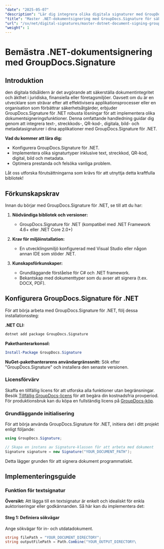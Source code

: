 ```yaml
---
"date": "2025-05-07"
"description": "Lär dig integrera olika digitala signaturer med GroupDocs.Signature för .NET. Förbättra dokumentsäkerheten och effektivisera processer."
"title": "Master .NET-dokumentsignering med GroupDocs.Signature för säkra digitala signaturer"
"url": "/sv/net/digital-signatures/master-dotnet-document-signing-groupdocs-signature/"
"weight": 1
---
```


# Bemästra .NET-dokumentsignering med GroupDocs.Signature

## Introduktion

den digitala tidsåldern är det avgörande att säkerställa dokumentintegritet och äkthet i juridiska, finansiella eller företagsmiljöer. Oavsett om du är en utvecklare som strävar efter att effektivisera applikationsprocesser eller en organisation som förbättrar säkerhetsåtgärder, erbjuder GroupDocs.Signature för .NET robusta lösningar för att implementera olika dokumentsigneringsfunktioner. Denna omfattande handledning guidar dig genom att integrera text-, streckkods-, QR-kod-, digitala, bild- och metadatasignaturer i dina applikationer med GroupDocs.Signature för .NET.

**Vad du kommer att lära dig:**
- Konfigurera GroupDocs.Signature för .NET.
- Implementera olika signaturtyper inklusive text, streckkod, QR-kod, digital, bild och metadata.
- Optimera prestanda och felsöka vanliga problem.

Låt oss utforska förutsättningarna som krävs för att utnyttja detta kraftfulla bibliotek!

## Förkunskapskrav

Innan du börjar med GroupDocs.Signature för .NET, se till att du har:

1. **Nödvändiga bibliotek och versioner:**
   - GroupDocs.Signature för .NET (kompatibel med .NET Framework 4.6+ eller .NET Core 2.0+)

2. **Krav för miljöinstallation:**
   - En utvecklingsmiljö konfigurerad med Visual Studio eller någon annan IDE som stöder .NET.

3. **Kunskapsförkunskaper:**
   - Grundläggande förståelse för C# och .NET framework.
   - Bekantskap med dokumenttyper som du avser att signera (t.ex. DOCX, PDF).

## Konfigurera GroupDocs.Signature för .NET

För att börja arbeta med GroupDocs.Signature för .NET, följ dessa installationssteg:

**.NET CLI:**
```bash
dotnet add package GroupDocs.Signature
```

**Pakethanterarkonsol:**
```powershell
Install-Package GroupDocs.Signature
```

**NuGet-pakethanterarens användargränssnitt:**
Sök efter "GroupDocs.Signature" och installera den senaste versionen.

### Licensförvärv

Skaffa en tillfällig licens för att utforska alla funktioner utan begränsningar. Besök [Tillfällig GroupDocs-licens](https://purchase.groupdocs.com/temporary-license/) för att begära din kostnadsfria provperiod. För produktionsbruk kan du köpa en fullständig licens på [GroupDocs-köp](https://purchase.groupdocs.com/buy).

### Grundläggande initialisering

För att börja använda GroupDocs.Signature för .NET, initiera det i ditt projekt enligt följande:

```csharp
using GroupDocs.Signature;

// Skapa en instans av Signature-klassen för att arbeta med dokument
Signature signature = new Signature("YOUR_DOCUMENT_PATH");
```

Detta lägger grunden för att signera dokument programmatiskt.

## Implementeringsguide

### Funktion för textsignatur

**Översikt:**
Att lägga till en textsignatur är enkelt och idealiskt för enkla auktoriseringar eller godkännanden. Så här kan du implementera det:

#### Steg 1: Definiera sökvägar
Ange sökvägar för in- och utdatadokument.

```csharp
string filePath = "YOUR_DOCUMENT_DIRECTORY";
string outputFilePath = Path.Combine("YOUR_OUTPUT_DIRECTORY\